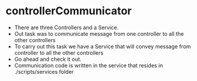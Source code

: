 # controllerCommunicator

- There are three Controllers and a Service.
- Out task was to communicate message from one controller to all the other controllers
- To carry out this task we have a Service that will convey message from controller to all the other controllers
- Go ahead and check it out.
- Communication code is written in the service that resides in ./scripts/services folder